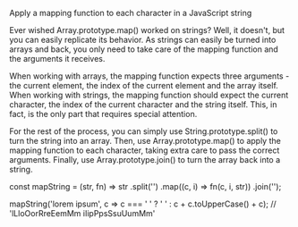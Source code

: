 Apply a mapping function to each character in a JavaScript string

Ever wished Array.prototype.map() worked on strings? Well, it doesn't, but you can easily replicate its behavior. As strings can easily be turned into arrays and back, you only need to take care of the mapping function and the arguments it receives.

When working with arrays, the mapping function expects three arguments - the current element, the index of the current element and the array itself. When working with strings, the mapping function should expect the current character, the index of the current character and the string itself. This, in fact, is the only part that requires special attention.

For the rest of the process, you can simply use String.prototype.split() to turn the string into an array. Then, use Array.prototype.map() to apply the mapping function to each character, taking extra care to pass the correct arguments. Finally, use Array.prototype.join() to turn the array back into a string.

const mapString = (str, fn) =>
  str
    .split('')
    .map((c, i) => fn(c, i, str))
    .join('');

mapString('lorem ipsum', c => c === ' ' ?  ' ' : c + c.toUpperCase() + c);
// 'lLloOorRreEemMm iIipPpsSsuUumMm'